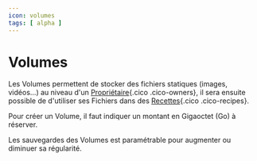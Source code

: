 ```yaml
---
icon: volumes
tags: [ alpha ]
---
```

# Volumes

Les Volumes permettent de stocker des fichiers statiques (images, vidéos...) au niveau d'un [Propriétaire](/fr/concepts/owners){.cico .cico-owners}, il sera ensuite possible de d'utiliser ses Fichiers dans des [Recettes](/fr/concepts/recipes){.cico .cico-recipes}.

Pour créer un Volume, il faut indiquer un montant en Gigaoctet (Go) à réserver.

Les sauvegardes des Volumes est paramétrable pour augmenter ou diminuer sa régularité.
